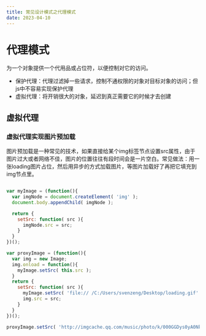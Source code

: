 ```yaml
---
title: 常见设计模式之代理模式
date: 2023-04-10
---
```




# 代理模式

为一个对象提供一个代用品或占位符，以便控制对它的访问。



- 保护代理：代理过滤掉一些请求，控制不通权限的对象对目标对象的访问；但js中不容易实现保护代理
- 虚拟代理：将开销很大的对象，延迟到真正需要它的时候才去创建

## 虚拟代理

### 虚拟代理实现图片预加载

图片预加载是一种常见的技术，如果直接给某个img标签节点设置src属性，由于图片过大或者网络不佳，图片的位置往往有段时间会是一片空白。常见做法：用一张loading图片占位，然后用异步的方式加载图片，等图片加载好了再把它填充到img节点里。

```js

var myImage = (function(){
  var imgNode = document.createElement( 'img' );
  document.body.appendChild( imgNode );

  return {
    setSrc: function( src ){
      imgNode.src = src;
    }
  }
})();

var proxyImage = (function(){
  var img = new Image;
  img.onload = function(){
    myImage.setSrc( this.src );
  }
  return {
    setSrc: function( src ){
      myImage.setSrc( 'file:// /C:/Users/svenzeng/Desktop/loading.gif' );
      img.src = src;
    }
  }
})();

proxyImage.setSrc( 'http://imgcache.qq.com/music/photo/k/000GGDys0yA0Nk.jpg' );
```




